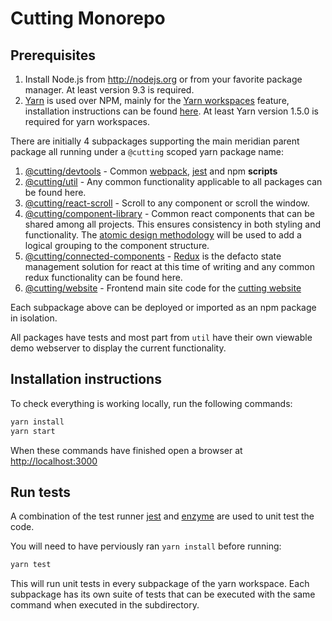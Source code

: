 # Cutting Monorepo

## Prerequisites
1. Install Node.js from http://nodejs.org or from your favorite package manager.  At least version 9.3 is required.
2. [Yarn](https://yarnpkg.com/lang/en/) is used over NPM, mainly for the [Yarn workspaces](https://yarnpkg.com/lang/en/docs/workspaces/) feature, installation instructions can be found [here](https://yarnpkg.com/en/docs/install#mac-stable).  At least Yarn version 1.5.0 is required for yarn workspaces.

 There are initially 4 subpackages supporting the main meridian parent package all running under a `@cutting` scoped yarn package name:

 1. [@cutting/devtools](./packages/devtools/README.md) - Common [webpack](https://webpack.js.org/), [jest](https://facebook.github.io/jest/) and npm **scripts**
 2. [@cutting/util](./packages/util/README.md) - Any common functionality applicable to all packages can be found here.
 3. [@cutting/react-scroll](./packages/react-scrollto-any/README.md) - Scroll to any component or scroll the window.
 4. [@cutting/component-library](./packages/component-library/README.md) - Common react components that can be shared among all projects.  This ensures consistency in both styling and functionality.  The [atomic design methodology](http://atomicdesign.bradfrost.com/chapter-2/) will be used to add a logical grouping to the component structure.
 5. [@cutting/connected-components](./packages/connected-components/README.md) - [Redux](https://redux.js.org/) is the defacto state management solution for react at this time of writing and any common redux functionality can be found here.
 6. [@cutting/website](./packages/website/README.md) - Frontend main site code for the [cutting website](http://cutting.**scot**])

Each subpackage above can be deployed or imported as an npm package in isolation.

All packages have tests and most part from `util` have their own viewable demo webserver to display the current functionality.

## Installation instructions

To check everything is working locally, run the following commands:

```sh
yarn install
yarn start
```

When these commands have finished open a browser at [http://localhost:3000](http://localhost:3000)

## Run tests

A combination of the test runner [jest](https://facebook.github.io/jest/) and [enzyme](https://github.com/airbnb/enzyme) are used to unit test the code.

You will need to have perviously ran `yarn install` before running:

```sh
yarn test
```

This will run unit tests in every subpackage of the yarn workspace.  Each subpackage has its own suite of tests that can be executed with the same command when executed in the subdirectory.